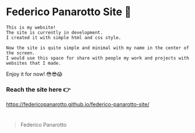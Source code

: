# Federico Panarotto Site 🧪

    This is my website!
    The site is currently in development. 
    I created it with simple html and css style.

    Now the site is quite simple and minimal with my name in the center of the screen.
    I would use this space for share with people my work and projects with websites that I made.

Enjoy it for now! 😳😎😱

### Reach the site here 👉
https://federicopanarotto.github.io/federico-panarotto-site/

#

> Federico Panarotto
